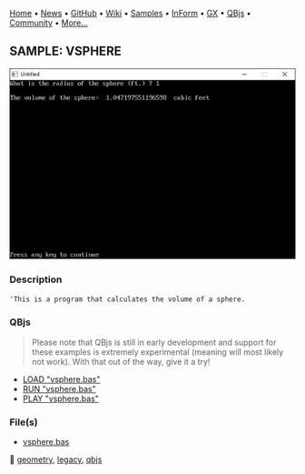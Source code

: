 [Home](https://qb64.com) • [News](../../news.md) • [GitHub](https://github.com/QB64Official/qb64) • [Wiki](https://github.com/QB64Official/qb64/wiki) • [Samples](../../samples.md) • [InForm](../../inform.md) • [GX](../../gx.md) • [QBjs](../../qbjs.md) • [Community](../../community.md) • [More...](../../more.md)

## SAMPLE: VSPHERE

![screenshot.png](img/screenshot.png)

### Description

```text
'This is a program that calculates the volume of a sphere.
```

### QBjs

> Please note that QBjs is still in early development and support for these examples is extremely experimental (meaning will most likely not work). With that out of the way, give it a try!

* [LOAD "vsphere.bas"](https://qbjs.org/index.html?src=https://qb64.com/samples/vsphere/src/vsphere.bas)
* [RUN "vsphere.bas"](https://qbjs.org/index.html?mode=auto&src=https://qb64.com/samples/vsphere/src/vsphere.bas)
* [PLAY "vsphere.bas"](https://qbjs.org/index.html?mode=play&src=https://qb64.com/samples/vsphere/src/vsphere.bas)

### File(s)

* [vsphere.bas](src/vsphere.bas)

🔗 [geometry](../geometry.md), [legacy](../legacy.md), [qbjs](../qbjs.md)
